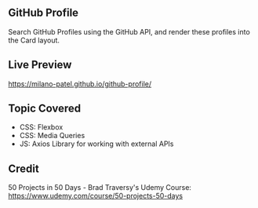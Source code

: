 ## GitHub Profile

Search GitHub Profiles using the GitHub API, and render these profiles into the Card layout.

## Live Preview

https://milano-patel.github.io/github-profile/

## Topic Covered

- CSS: Flexbox
- CSS: Media Queries
- JS: Axios Library for working with external APIs

## Credit

50 Projects in 50 Days - Brad Traversy's Udemy Course: https://www.udemy.com/course/50-projects-50-days
